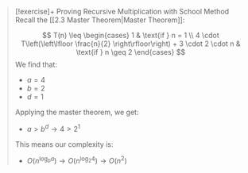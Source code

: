 
> [!exercise]+ Proving Recursive Multiplication with School Method
> Recall the [[2.3 Master Theorem|Master Theorem]]:
> 
>$$
T(n) \leq \begin{cases} 
1 & \text{if } n = 1 \\
4 \cdot T\left(\left\lfloor \frac{n}{2} \right\rfloor\right) + 3 \cdot 2 \cdot n & \text{if } n \geq 2 
\end{cases}
> $$
> We find that:
> - $a=4$
> - $b=2$
> - $d=1$
>
>Applying the master theorem, we get:
>- $a \gt b^d \rightarrow 4 \gt 2^1$
>  
> This means our complexity is: 
> - $O(n^{\log_b{a}}) \rightarrow O(n^{\log_2{4}}) \rightarrow O(n^2)$

